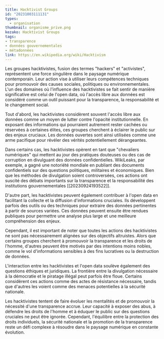 ```yaml
---
title: Hacktivist Groups
id: "20231003111131"
types:
  - organisation
thumbnail: organisme_prive.png
kezako: Hacktivist Groups
tags:
- transparence
- données gouvernementales
- métadonnées
link: https://en.wikipedia.org/wiki/Hacktivism
---
```


Les groupes hacktivistes, fusion des termes "hackers" et "activistes", représentent une force singulière dans le paysage numérique contemporain. Leur action vise à utiliser leurs compétences techniques pour promouvoir des causes sociales, politiques ou environnementales. L'un des domaines où l'influence des hacktivistes se fait sentir de manière significative est celui de l'open data, où l'accès libre aux données est considéré comme un outil puissant pour la transparence, la responsabilité et le changement social.

Tout d'abord, les hacktivistes considèrent souvent l'accès libre aux données comme un moyen de lutter contre l'opacité institutionnelle. En exposant des informations qui pourraient autrement rester cachées ou réservées à certaines élites, ces groupes cherchent à éclairer le public sur des enjeux cruciaux. Les données ouvertes sont ainsi utilisées comme une arme pacifique pour révéler des vérités potentiellement dérangeantes.

Dans certains cas, les hacktivistes opèrent en tant que "chevaliers numériques" qui mettent au jour des pratiques douteuses ou des cas de corruption en divulguant des données confidentielles. WikiLeaks, par exemple, a gagné une notoriété mondiale en publiant des documents confidentiels sur des questions politiques, militaires et économiques. Bien que les méthodes de divulgation soient controversées, ces actions ont suscité des débats importants sur la transparence et la responsabilité des institutions gouvernementales [[20230924193522]].

D'autre part, les hacktivistes peuvent également contribuer à l'open data en facilitant la collecte et la diffusion d'informations cruciales. Ils développent parfois des outils ou des techniques pour extraire des données pertinentes à partir de sources variées. Ces données peuvent ensuite être rendues publiques pour permettre une analyse plus large et une meilleure compréhension des enjeux.

Cependant, il est important de noter que toutes les actions des hacktivistes ne sont pas nécessairement alignées sur des objectifs altruistes. Alors que certains groupes cherchent à promouvoir la transparence et les droits de l'homme, d'autres peuvent être motivés par des intentions moins nobles, comme le vol d'informations sensibles à des fins lucratives ou la destruction de données.

L'interaction entre les hacktivistes et l'open data soulève également des questions éthiques et juridiques. La frontière entre la divulgation nécessaire à la démocratie et le piratage illégal peut parfois être floue. Certains considèrent ces actions comme des actes de résistance nécessaire, tandis que d'autres les voient comme des menaces potentielles à la sécurité nationale.

 Les hacktivistes tentent de faire évoluer les mentalités et de promouvoir la nécessité d'une transparence accrue. Leur capacité à exposer des abus, à défendre les droits de l'homme et à éduquer le public sur des questions cruciales ne peut être ignorée. Cependant, l'équilibre entre la protection des droits individuels, la sécurité nationale et la promotion de la transparence reste un défi complexe à résoudre dans le paysage numérique en constante évolution.
